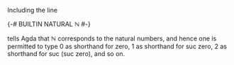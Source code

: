 Including the line

{-# BUILTIN NATURAL ℕ #-}

tells Agda that ℕ corresponds to the natural numbers,
and hence one is permitted to type 0 as shorthand for zero,
1 as shorthand for suc zero, 2 as shorthand for suc (suc zero), and so on. 
